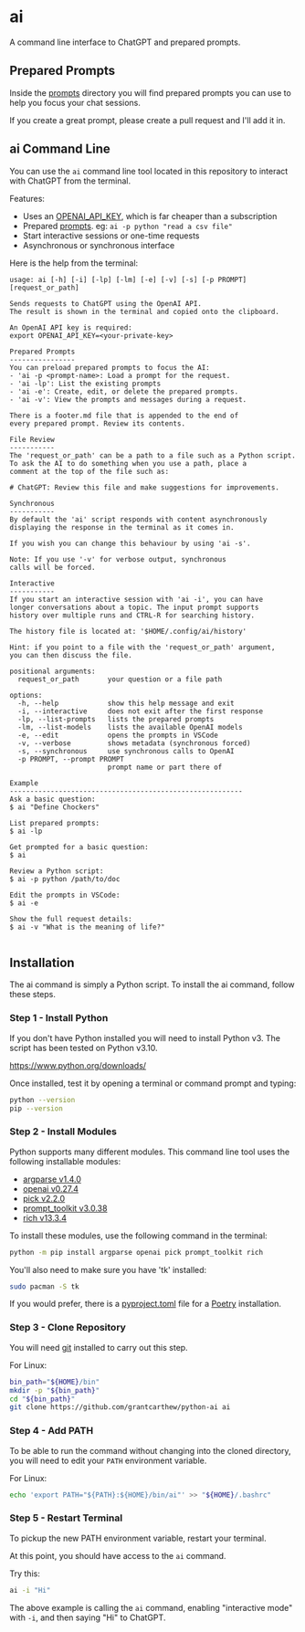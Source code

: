 # ai

A command line interface to ChatGPT and prepared prompts.

## Prepared Prompts

Inside the [prompts](prompts) directory you will find prepared prompts you can use to help you focus your chat sessions.

If you create a great prompt, please create a pull request and I'll add it in.

## ai Command Line

You can use the `ai` command line tool located in this repository to interact with ChatGPT from the terminal.

Features:

- Uses an [OPENAI_API_KEY](https://platform.openai.com/account/api-keys), which is far cheaper than a subscription
- Prepared [prompts](prompts). eg: `ai -p python "read a csv file"`
- Start interactive sessions or one-time requests
- Asynchronous or synchronous interface

Here is the help from the terminal:

```text
usage: ai [-h] [-i] [-lp] [-lm] [-e] [-v] [-s] [-p PROMPT] [request_or_path]

Sends requests to ChatGPT using the OpenAI API.
The result is shown in the terminal and copied onto the clipboard.

An OpenAI API key is required:
export OPENAI_API_KEY=<your-private-key>

Prepared Prompts
----------------
You can preload prepared prompts to focus the AI:
- 'ai -p <prompt-name>: Load a prompt for the request.
- 'ai -lp': List the existing prompts
- 'ai -e': Create, edit, or delete the prepared prompts.
- 'ai -v': View the prompts and messages during a request.

There is a footer.md file that is appended to the end of
every prepared prompt. Review its contents.

File Review
-----------
The 'request_or_path' can be a path to a file such as a Python script.
To ask the AI to do something when you use a path, place a
comment at the top of the file such as:

# ChatGPT: Review this file and make suggestions for improvements.

Synchronous
-----------
By default the 'ai' script responds with content asynchronously
displaying the response in the terminal as it comes in.

If you wish you can change this behaviour by using 'ai -s'.

Note: If you use '-v' for verbose output, synchronous
calls will be forced.

Interactive
-----------
If you start an interactive session with 'ai -i', you can have
longer conversations about a topic. The input prompt supports
history over multiple runs and CTRL-R for searching history.

The history file is located at: '$HOME/.config/ai/history'

Hint: if you point to a file with the 'request_or_path' argument,
you can then discuss the file.

positional arguments:
  request_or_path       your question or a file path

options:
  -h, --help            show this help message and exit
  -i, --interactive     does not exit after the first response
  -lp, --list-prompts   lists the prepared prompts
  -lm, --list-models    lists the available OpenAI models
  -e, --edit            opens the prompts in VSCode
  -v, --verbose         shows metadata (synchronous forced)
  -s, --synchronous     use synchronous calls to OpenAI
  -p PROMPT, --prompt PROMPT
                        prompt name or part there of

Example
---------------------------------------------------------
Ask a basic question:
$ ai "Define Chockers"

List prepared prompts:
$ ai -lp

Get prompted for a basic question:
$ ai

Review a Python script:
$ ai -p python /path/to/doc

Edit the prompts in VSCode:
$ ai -e

Show the full request details:
$ ai -v "What is the meaning of life?"


```

## Installation

The ai command is simply a Python script. To install the ai command, follow these steps.

### Step 1 - Install Python

If you don't have Python installed you will need to install Python v3. The script has been tested on Python v3.10.

https://www.python.org/downloads/

Once installed, test it by opening a terminal or command prompt and typing:

```bash
python --version
pip --version
```

### Step 2 - Install Modules

Python supports many different modules. This command line tool uses the following installable modules:

- [argparse v1.4.0](https://pypi.org/project/argparse/)
- [openai v0.27.4](https://pypi.org/project/openai/)
- [pick v2.2.0](https://pypi.org/project/pick/)
- [prompt_toolkit v3.0.38](https://pypi.org/project/prompt-toolkit/)
- [rich v13.3.4](https://pypi.org/project/rich/)

To install these modules, use the following command in the terminal:

```bash
python -m pip install argparse openai pick prompt_toolkit rich
```

You'll also need to make sure you have 'tk' installed:

```bash
sudo pacman -S tk
```

If you would prefer, there is a [pyproject.toml](pyproject.toml) file for a [Poetry](https://python-poetry.org/) installation.

### Step 3 - Clone Repository

You will need [git](https://git-scm.com/) installed to carry out this step.

For Linux:

```bash
bin_path="${HOME}/bin"
mkdir -p "${bin_path}"
cd "${bin_path}"
git clone https://github.com/grantcarthew/python-ai ai
```

### Step 4 - Add PATH

To be able to run the command without changing into the cloned directory, you will need to edit your `PATH` environment variable.

For Linux:

```bash
echo 'export PATH="${PATH}:${HOME}/bin/ai"' >> "${HOME}/.bashrc"
```

### Step 5 - Restart Terminal

To pickup the new PATH environment variable, restart your terminal.

At this point, you should have access to the `ai` command.

Try this:

```bash
ai -i "Hi"
```

The above example is calling the `ai` command, enabling "interactive mode" with `-i`, and then saying "Hi" to ChatGPT.